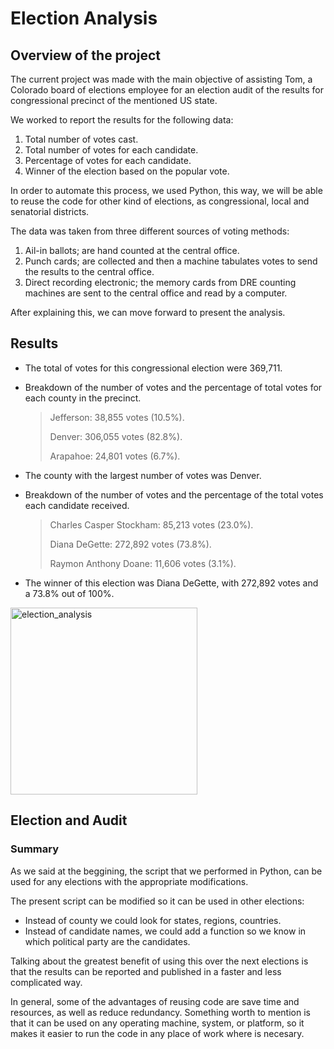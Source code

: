 # Election Analysis

## Overview of the project

The current project was made with the main objective of assisting Tom, a Colorado board of elections employee for an election audit of the results for congressional precinct of the mentioned US state. 

We worked to report the results for the following data:
1. Total number of votes cast.
2. Total number of votes for each candidate.
3. Percentage of votes for each candidate.
4. Winner of the election based on the popular vote.

In order to automate this process, we used Python, this way, we will be able to reuse the code for other kind of elections, as congressional, local and senatorial districts. 

The data was taken from three different sources of voting methods:
1. Ail-in ballots; are hand counted at the central office. 
2. Punch cards; are collected and then a machine tabulates votes to send the results to the central office. 
3. Direct recording electronic; the memory cards from DRE counting machines are sent to the central office and read by a computer. 

After explaining this, we can move forward to present the analysis. 


## Results 

* The total of votes for this congressional election were 369,711.

* Breakdown of the number of votes and the percentage of total votes for each county in the precinct.
  > Jefferson: 38,855 votes (10.5%).
  > 
  > Denver: 306,055 votes (82.8%).
  > 
  > Arapahoe: 24,801 votes (6.7%).

* The county with the largest number of votes was Denver. 

* Breakdown of the number of votes and the percentage of the total votes each candidate received.
  >Charles Casper Stockham: 85,213 votes (23.0%).
  >
  >Diana DeGette: 272,892 votes (73.8%).
  >
  >Raymon Anthony Doane: 11,606 votes (3.1%).

* The winner of this election was Diana DeGette, with 272,892 votes and a 73.8% out of 100%.


<img width="299" alt="election_analysis" src="https://user-images.githubusercontent.com/113856917/196604602-735be5fe-3b97-4f1b-a960-2d92839762f2.png">



## Election and Audit

### Summary 

As we said at the beggining, the script that we performed in Python, can be used for any elections with the appropriate modifications. 

The present script can be modified so it can be used in other elections:
- Instead of county we could look for states, regions, countries.
- Instead of candidate names, we could add a function so we know in which political party are the candidates. 

Talking about the greatest benefit of using this over the next elections is that the results can be reported and published in a faster and less complicated way. 

In general, some of the advantages of reusing code are save time and resources, as well as reduce redundancy. Something worth to mention is that it can be used on any operating machine, system, or platform, so it makes it easier to run the code in any place of work where is necesary. 



